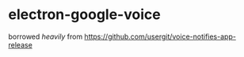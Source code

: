 # electron-google-voice

borrowed _heavily_ from https://github.com/usergit/voice-notifies-app-release
